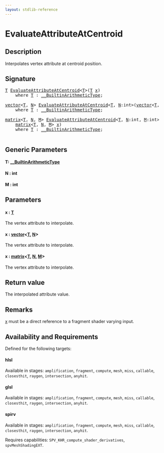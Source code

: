 ```yaml
---
layout: stdlib-reference
---
```


# EvaluateAttributeAtCentroid

## Description

Interpolates vertex attribute at centroid position.



## Signature 

<pre>
<a href="evaluateattributeatcentroid-08hj.html#typeparam-T" class="code_type">T</a> <a href="evaluateattributeatcentroid-08hj.html">EvaluateAttributeAtCentroid</a>&lt;<a href="evaluateattributeatcentroid-08hj.html#typeparam-T" class="code_type">T</a>&gt;(<a href="evaluateattributeatcentroid-08hj.html#typeparam-T" class="code_type">T</a> <a href="evaluateattributeatcentroid-08hj.html#decl-x" class="code_param">x</a>)
    <span class='code_keyword'>where</span> <a href="evaluateattributeatcentroid-08hj.html#typeparam-T" class="code_type">T</a> : <a href="../interfaces/0_builtinarithmetictype-029j/index.html" class="code_type">__BuiltinArithmeticType</a>;

<a href="../types/vector/index.html" class="code_type">vector</a>&lt;<a href="evaluateattributeatcentroid-08hj.html#typeparam-T" class="code_type">T</a>, <a href="evaluateattributeatcentroid-08hj.html#decl-N" class="code_var">N</a>&gt; <a href="evaluateattributeatcentroid-08hj.html">EvaluateAttributeAtCentroid</a>&lt;<a href="evaluateattributeatcentroid-08hj.html#typeparam-T" class="code_type">T</a>, <a href="evaluateattributeatcentroid-08hj.html#decl-N" class="code_var">N</a>:<span class="code_keyword">int</span>&gt;(<a href="../types/vector/index.html" class="code_type">vector</a>&lt;<a href="evaluateattributeatcentroid-08hj.html#typeparam-T" class="code_type">T</a>, <a href="evaluateattributeatcentroid-08hj.html#decl-N" class="code_var">N</a>&gt; <a href="evaluateattributeatcentroid-08hj.html#decl-x" class="code_param">x</a>)
    <span class='code_keyword'>where</span> <a href="evaluateattributeatcentroid-08hj.html#typeparam-T" class="code_type">T</a> : <a href="../interfaces/0_builtinarithmetictype-029j/index.html" class="code_type">__BuiltinArithmeticType</a>;

<a href="../types/matrix/index.html" class="code_type">matrix</a>&lt;<a href="evaluateattributeatcentroid-08hj.html#typeparam-T" class="code_type">T</a>, <a href="evaluateattributeatcentroid-08hj.html#decl-N" class="code_var">N</a>, <a href="evaluateattributeatcentroid-08hj.html#decl-M" class="code_var">M</a>&gt; <a href="evaluateattributeatcentroid-08hj.html">EvaluateAttributeAtCentroid</a>&lt;<a href="evaluateattributeatcentroid-08hj.html#typeparam-T" class="code_type">T</a>, <a href="evaluateattributeatcentroid-08hj.html#decl-N" class="code_var">N</a>:<span class="code_keyword">int</span>, <a href="evaluateattributeatcentroid-08hj.html#decl-M" class="code_var">M</a>:<span class="code_keyword">int</span>&gt;(
    <a href="../types/matrix/index.html" class="code_type">matrix</a>&lt;<a href="evaluateattributeatcentroid-08hj.html#typeparam-T" class="code_type">T</a>, <a href="evaluateattributeatcentroid-08hj.html#decl-N" class="code_var">N</a>, <a href="evaluateattributeatcentroid-08hj.html#decl-M" class="code_var">M</a>&gt; <a href="evaluateattributeatcentroid-08hj.html#decl-x" class="code_param">x</a>)
    <span class='code_keyword'>where</span> <a href="evaluateattributeatcentroid-08hj.html#typeparam-T" class="code_type">T</a> : <a href="../interfaces/0_builtinarithmetictype-029j/index.html" class="code_type">__BuiltinArithmeticType</a>;

</pre>

## Generic Parameters

####  <a id="typeparam-T"></a>T: [\_\_BuiltinArithmeticType](../interfaces/0_builtinarithmetictype-029j/index)
####  <a id="decl-N"></a>N  : int
####  <a id="decl-M"></a>M  : int

## Parameters

####  <a id="decl-x"></a>x  : [T](evaluateattributeatcentroid-08hj#typeparam-T)
The vertex attribute to interpolate.

####  <a id="decl-x"></a>x  : [vector](../types/vector/index)\<[T](../types/vector/index#typeparam-T), [N](../types/vector/index#decl-N)\>
The vertex attribute to interpolate.

####  <a id="decl-x"></a>x  : [matrix](../types/matrix/index)\<[T](../types/matrix/t-0), [N](../types/matrix/index#decl-N), [M](../types/matrix/index#decl-M)\>
The vertex attribute to interpolate.


## Return value
The interpolated attribute value.

## Remarks
<span class='code'><a href="evaluateattributeatcentroid-08hj.html#decl-x" class="code_param">x</a></span> must be a direct reference to a fragment shader varying input.


## Availability and Requirements

Defined for the following targets:

#### hlsl
Available in stages: `amplification`, `fragment`, `compute`, `mesh`, `miss`, `callable`, `closesthit`, `raygen`, `intersection`, `anyhit`.

#### glsl
Available in stages: `amplification`, `fragment`, `compute`, `mesh`, `miss`, `callable`, `closesthit`, `raygen`, `intersection`, `anyhit`.

#### spirv
Available in stages: `amplification`, `fragment`, `compute`, `mesh`, `miss`, `callable`, `closesthit`, `raygen`, `intersection`, `anyhit`.

Requires capabilities: `SPV_KHR_compute_shader_derivatives`, `spvMeshShadingEXT`.


